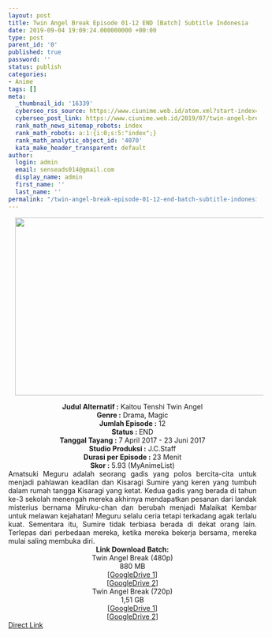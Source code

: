 ```yaml
---
layout: post
title: Twin Angel Break Episode 01-12 END [Batch] Subtitle Indonesia
date: 2019-09-04 19:09:24.000000000 +00:00
type: post
parent_id: '0'
published: true
password: ''
status: publish
categories:
- Anime
tags: []
meta:
  _thumbnail_id: '16339'
  cyberseo_rss_source: https://www.ciunime.web.id/atom.xml?start-index=3601&max-results=150
  cyberseo_post_link: https://www.ciunime.web.id/2019/07/twin-angel-break-episode-01-12-end.html
  rank_math_news_sitemap_robots: index
  rank_math_robots: a:1:{i:0;s:5:"index";}
  rank_math_analytic_object_id: '4070'
  kata_make_header_transparent: default
author:
  login: admin
  email: senseads014@gmail.com
  display_name: admin
  first_name: ''
  last_name: ''
permalink: "/twin-angel-break-episode-01-12-end-batch-subtitle-indonesia/"
---
```

<div class="separator" style="clear: both; text-align: center;"><a href="https://1.bp.blogspot.com/-YHgvSIzWtjM/XTZZrfSczMI/AAAAAAAAcag/ELOa08Aq51Iaj2HK1xZHje2NjTIyT9x6ACLcBGAs/s1600/Twin%2BAngel%2BBreak.png" imageanchor="1" style="margin-left: 1em; margin-right: 1em;"><img border="0" data-original-height="720" data-original-width="1280" height="360" src="{{ site.baseurl }}/assets/2019/09/Twin%2BAngel%2BBreak.png" width="640" /></a></div>
<p>
<div style="text-align: center;"><b>Judul</b><b><b> Alternatif </b>:</b> Kaitou Tenshi Twin Angel</div>
<div style="text-align: center;"><b><b>Genre :</b></b> Drama, Magic</div>
<div style="text-align: center;"><b>Jumlah Episode :</b> 12<br /><b>Status :&nbsp;</b>END<br /><b>Tanggal Tayang :</b> 7 April 2017 - 23 Juni 2017<br /><b>Studio Produksi :</b> J.C.Staff<br /><b>Durasi per Episode :</b> 23 Menit</div>
<div style="text-align: center;"><b>Skor :</b> 5.93 (MyAnimeList)</div>
<div style="text-align: center;"></div>
<div style="text-align: justify;"><span class="isi">Amatsuki Meguru adalah seorang gadis yang polos bercita-cita untuk menjadi pahlawan keadilan dan Kisaragi Sumire yang keren yang tumbuh dalam rumah tangga Kisaragi yang ketat. Kedua gadis yang berada di tahun ke-3 sekolah menengah mereka akhirnya mendapatkan pesanan dari landak misterius bernama Miruku-chan dan berubah menjadi Malaikat Kembar untuk melawan kejahatan! Meguru selalu ceria tetapi terkadang agak terlalu kuat. Sementara itu, Sumire tidak terbiasa berada di dekat orang lain. Terlepas dari perbedaan mereka, ketika mereka bekerja bersama, mereka mulai saling membuka diri.</span></div>
<div style="text-align: justify;"></div>
<div style="text-align: justify;"></div>
<div style="text-align: center;"><b>Link Download Batch:</b></div>
<div style="text-align: center;">Twin Angel Break (480p)</div>
<div style="text-align: center;">
<div style="text-align: center;">
<div style="text-align: center;">880 MB</div>
<div style="text-align: center;">[<a href="https://drive.google.com/file/d/1juFppesV-oRX59h-EmyzXP1lHuHeCDT4/view" target="_blank" rel="noopener">GoogleDrive 1</a>]<br />[<a href="https://drive.google.com/file/d/1As0HGY5ncrpapxvhj-8u8c-gM0QYoRfA/view" target="_blank" rel="noopener">GoogleDrive 2</a>]
<div style="text-align: center;">Twin Angel Break (720p)</div>
<div style="text-align: center;">1,51 GB</div>
<div style="text-align: center;">[<a href="https://drive.google.com/file/d/1w0qI5W6ac-PqshEdtAPPTHdjF0uemYyT/view" target="_blank" rel="noopener">GoogleDrive 1</a>]<br />[<a href="https://drive.google.com/file/d/16YqItf0WX26wFZend9tiJq53Uqf3RBnP/view" target="_blank" rel="noopener">GoogleDrive 2</a>]</div>
</div>
</div>
</div>
<link rel="stylesheet" href="https://cdnjs.cloudflare.com/ajax/libs/font-awesome/4.7.0/css/font-awesome.min.css" />
<div class="divbtn"> <a href="https://handymansurrender.com/fihup8buzv?key=94550f7ce39444073321dde3b8782f97" class="btn"><i class="fa fa-download"></i> Direct Link</a> </div>
